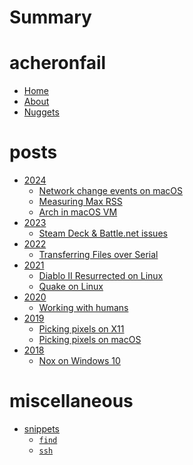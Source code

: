 # Summary

# acheronfail

* [Home](./home.md)
* [About](./about.md)
* [Nuggets](./nuggets.md)

# posts

* [2024]()
    * [Network change events on macOS](./posts/macos-network-changes.md)
    * [Measuring Max RSS](./posts/max_rss/index.md)
    * [Arch in macOS VM](./posts/arch-vm-apple-arm64/index.md)
* [2023]()
    * [Steam Deck & Battle.net issues](./posts/steamdeck-bnet-keyboard.md)
* [2022]()
    * [Transferring Files over Serial](./posts/tx-over-serial/index.md)
* [2021]()
    * [Diablo II Resurrected on Linux](./posts/d2r.md)
    * [Quake on Linux](./posts/quake.md)
* [2020]()
    * [Working with humans](./posts/working-with-humans.md)
* [2019]()
    * [Picking pixels on X11](./posts/xcolor/index.md)
    * [Picking pixels on macOS](./posts/pixel-picker/index.md)
* [2018]()
    * [Nox on Windows 10](./posts/nox.md)

# miscellaneous

* [snippets]()
    * [`find`](./snippets/find.md)
    * [`ssh`](./snippets/ssh.md)
